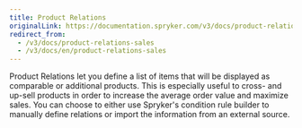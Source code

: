 ```yaml
---
title: Product Relations
originalLink: https://documentation.spryker.com/v3/docs/product-relations-sales
redirect_from:
  - /v3/docs/product-relations-sales
  - /v3/docs/en/product-relations-sales
---
```


Product Relations let you define a list of items that will be displayed as comparable or additional products. This is especially useful to cross- and up-sell products in order to increase the average order value and maximize sales. You can choose to either use Spryker's condition rule builder to manually define relations or import the information from an external source.
